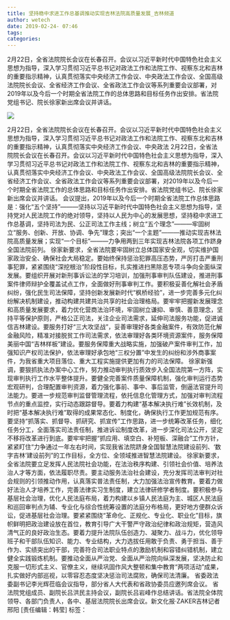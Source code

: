 ```yaml
---
title: 坚持稳中求进工作总基调推动实现吉林法院高质量发展_吉林频道
author: wetech
date: 2019-02-24- 07:46
tags: 
categories: 
---
```

2月22日，全省法院院长会议在长春召开。会议以习近平新时代中国特色社会主义思想为指导，深入学习贯彻习近平总书记对政法工作和法院工作、视察东北和吉林的重要指示精神，认真贯彻落实中央经济工作会议、中央政法工作会议、全国高级法院院长会议、全省经济工作会议、全省政法工作会议等系列重要会议部署，对2019年以及今后一个时期全省法院工作的总体思路和目标任务作出安排。省法院党组书记、院长徐家新出席会议并讲话。
<!-- more -->
                
<img align="center" border="0" src="http://p2.ifengimg.com/a/2016/0810/204c433878d5cf9size1_w16_h16.png" />
                
            
2月22日，全省法院院长会议在长春召开。会议以习近平新时代中国特色社会主义思想为指导，深入学习贯彻习近平总书记对政法工作和法院工作、视察东北和吉林的重要指示精神，认真贯彻落实中央经济工作会议、中央政法
2月22日，全省法院院长会议在长春召开。会议以习近平新时代中国特色社会主义思想为指导，深入学习贯彻习近平总书记对政法工作和法院工作、视察东北和吉林的重要指示精神，认真贯彻落实中央经济工作会议、中央政法工作会议、全国高级法院院长会议、全省经济工作会议、全省政法工作会议等系列重要会议部署，对2019年以及今后一个时期全省法院工作的总体思路和目标任务作出安排。省法院党组书记、院长徐家新出席会议并讲话。
会议提出，2019年以及今后一个时期全省法院工作总体思路是：强化“五个坚持”———坚持以习近平新时代中国特色社会主义思想为指导，坚持党对人民法院工作的绝对领导，坚持以人民为中心的发展思想，坚持稳中求进工作总基调，坚持司法为民、公正司法工作主线；树立“五个理念”———牢固树立“服务、创新、开放、协调、争先”理念；突出“一个主题”———推动实现吉林法院高质量发展；实现“一个目标”———力争用两到三年实现吉林法院各项工作跻身全国法院前列。
徐家新要求，全省法院要牢固树立总体国家安全观，切实维护国家政治安全、确保社会大局稳定。要始终保持惩治犯罪高压态势，严厉打击严重刑事犯罪，紧紧围绕“深挖根治”阶段性目标，扎实推进扫黑除恶专项斗争向全面纵深发展。要组织开展对新刑事诉讼法的学习培训，加强刑事审判队伍建设，推进刑事案件律师辩护全覆盖试点工作，全面做好刑事审判工作。要积极妥善化解社会矛盾纠纷，强化民生司法保障，坚持创新发展新时代“枫桥经验”，进一步完善多元化纠纷解决机制建设，推动构建共建共治共享的社会治理格局。要牢牢把握新发展理念和高质量发展要求，着力优化营商法治环境，牢固树立谦抑、审慎、善意理念，坚持平等保护原则，严格公正司法，关注企业司法需求，延伸司法服务功能，促进诚信吉林建设。要服务打好“三大攻坚战”，妥善审理好各类金融案件，有效防范化解金融风险，精准对接脱贫工作司法需求，依法审理好各类环境资源案件，服务保障美丽中国“吉林样板”建设。要服务保障重大战略实施，加强破产案件审判工作，加强知识产权司法保护，依法审理好承包地“三权分置”中发生的纠纷和涉外商事案件，为我省重大项目落位、重大工程实施提供更加有力的司法保障。
徐家新强调，要狠抓执法办案中心工作，努力推动审判执行质效步入全国法院第一方阵，实现审判执行工作水平整体提升。要健全完善案件质量保障机制，强化审判运行态势宏观研判，合理配置审判资源，着力强化事前、事中、事后监管，倒逼法官提升司法能力。要进一步规范审判监督管理流程，依托信息化管理方式，加强对审判流程节点的重点监控，实行动态跟踪督导。要着力构建“基本解决执行难”长效机制，及时把“基本解决执行难”取得的成果常态化、制度化，确保执行工作更加规范有序。要坚持“抓落实、抓督导、抓研究、抓宣传”工作思路，进一步统筹改革任务，细化任务分工，全面落实司法责任制，推进诉讼制度改革，进一步深化司法公开，坚定不移将改革进行到底。要牢牢把握“抓应用、填空白、补短板、深融合”工作方针，紧紧盯住“力争通过一年左右时间，实现我省法院跻身全国智慧法院建设前列、‘数字吉林’建设前列”的工作目标，全方位、全领域推进智慧法院建设。
徐家新要求，全省法院要立足发挥人民法院社会功能，在法治秩序构建、引领社会价值、培养法治人才等方面，依法履职尽责。要主动服务法治社会建设，充分发挥司法审判对社会规则的引领推动作用，认真落实普法责任制，大力加强法治宣传教育。要着力做好法治人才培养工作，完善法律实习生制度，建立法律研修学者制度。要积极参与基层社会治理，优化人民法庭布局，着力构建以乡镇人民法庭为主、城区人民法庭和巡回审判点为辅、专业化与综合性统筹设置的法庭分布格局，更好地方便群众诉讼，促进基层社会治理。要紧紧围绕“革命化、正规化、专业化、职业化”目标，旗帜鲜明把政治建设放在首位，教育引导广大干警严守政治纪律和政治规矩，营造风清气正的良好政治生态。要着力提升法院队伍创造力、凝聚力、战斗力，优化领导班子和干部队伍知识、能力、专业结构，大力选拔任用敢于负责、勇于担当、善于作为、实绩突出的干部，完善符合司法职业特点的激励机制和容错纠错机制，建立健全实践锻炼机制。要推动全面从严治党、全面从严治院向纵深发展，坚决防止和克服一切形式主义、官僚主义，继续巩固作风大整顿和集中教育“两项活动”成果，扎实做好内部巡视，以零容忍态度坚决惩治司法腐败，确保司法清廉。
省委政法委副书记李光辉莅临会议指导，部分省人大代表和省政协委员应邀列席会议。
省法院党组成员、副院长吕洪民主持会议，副院长吕岩峰作总结讲话。省法院全体院领导、各部门负责人，各中、基层法院院长出席会议。新文化报·ZAKER吉林记者邢阳
[责任编辑：韩莹]
标签：
 
             
